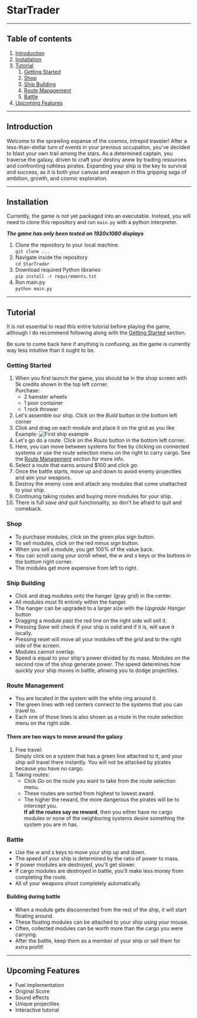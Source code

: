 # StarTrader
***
## Table of contents
1. [Introduction](#introduction)
2. [Installation](#installation)
3. [Tutorial](#tutorial)
   1. [Getting Started](#getting-started)
   2. [Shop](#shop)
   3. [Ship Building](#ship-building)
   4. [Route Management](#route-management)
   5. [Battle](#battle)
4. [Upcoming Features](#)
***

## Introduction

Welcome to the sprawling expanse of the cosmos, intrepid traveler! After a less-than-stellar turn of events in your previous
occupation, you've decided to blast your own trail among the stars. As a determined captain, you traverse the galaxy,
driven to craft your destiny anew by trading resources and confronting ruthless pirates. Expanding your ship is the
key to survival and success, as it is both your canvas and weapon in this gripping saga of ambition, growth,
and cosmic exploration.
***

## Installation

Currently, the game is not yet packaged into an executable. Instead, you will need to clone this repository and run
`main.py` with a python interpreter.

***The game has only been tested on 1920x1080 displays***

1. Clone the repository to your local machine.  
    `git clone ...`
2. Navigate inside the repository  
   `cd StarTrader`
3. Download required Python libraries  
   `pip install -r requirements.txt`
4. Run main.py  
   `python main.py`
***

## Tutorial

It is not essential to read this entire tutorial before playing the game, although I do
recommend following along with the [Getting Started](#getting-started) section.

Be sure to come back here if anything is confusing, as the game is currently way less
intuitive than it ought to be. 

### Getting Started
1. When you first launch the game, you should be in the shop screen with 5k credits shown
in the top left corner.  
Purchase:
   * 2 hamster wheels 
   * 1 poor container
   * 1 rock thrower
2. Let's assemble our ship. Click on the *Build* button in the bottom left corner
3. Click and drag on each module and place it on the grid as you like  
Example: ![First ship example](link_here)
4. Let's go do a route. Click on the *Route* button in the bottom left corner.
5. Here, you can move between systems for free by clicking on connected systems or
use the route selection menu on the right to carry cargo. See the [Route Management](#route-management)
section for more info. 
6. Select a route that earns around $100 and click *go*.
7. Once the battle starts, move up and down to avoid enemy projectiles and aim your
weapons.
8. Destroy the enemy core and attach any modules that come unattached to your ship.
9. Continuing taking routes and buying more modules for your ship.
10. There is full *save and quit* functionality, so don't be afraid to quit
and comeback. 

### Shop
- To purchase modules, click on the green *plus* sign button.
- To sell modules, click on the red *minus* sign button.
- When you sell a module, you get 100% of the value back.
- You can scroll using your scroll wheel, the *w* and *s* keys or the buttons in the
bottom right corner.
- The modules get more expensive from left to right.

### Ship Building
- Click and drag modules onto the hanger (gray grid) in the center.
- All modules must fit entirely within the hanger.
- The hanger can be upgraded to a larger size with the *Upgrade Hanger* button
- Dragging a module past the red line on the right side will sell it.
- Pressing *Save* will check if your ship is valid and if it is, will save it
locally. 
- Pressing reset will move all your modules off the grid and to the right side of the screen.
- Modules cannot overlap. 
- Speed is equal to your ship's power divided by its mass. Modules
on the second row of the shop generate power. The speed determines how
quickly your ship moves in battle, allowing you to dodge projectiles.

### Route Management
- You are located in the system with the white ring around it.
- The green lines with red centers connect to the systems 
that you can travel to. 
- Each one of those lines is also shown as a route in the route selection menu
on the right side. 

#### There are two ways to move around the galaxy
1. Free travel:  
Simply click on a system that has a green line attached to it, and your ship
will travel there instantly. You will not be attacked by pirates because you
have no cargo. 
2. Taking routes:  
    - Click *Go* on the route you want to take from the route selection menu.
    - These routes are sorted from highest to lowest award.  
    - The higher the reward, the more dangerous the pirates will be to intercept you.  
**If all the routes say no reward**, then you either have no cargo modules or
none of the neighboring systems desire something the system you are in has. 


### Battle
- Use the *w* and *s* keys to move your ship up and down.
- The speed of your ship is determined by the ratio of power to mass.
- If power modules are destroyed, you'll get slower. 
- If cargo modules are destroyed in battle, you'll make less money from
completing the route.
- All of your weapons shoot completely automatically.

#### Building during battle
- When a module gets disconnected from the rest of the ship, it will start floating around.
- These floating modules can be attached to your ship using your mouse.
- Often, collected modules can be worth more than the cargo you
were carrying. 
- After the battle, keep them as a member of your ship or sell them for extra profit!

***

## Upcoming Features
- Fuel implementation
- Original Score
- Sound effects
- Unique projectiles
- Interactive tutorial